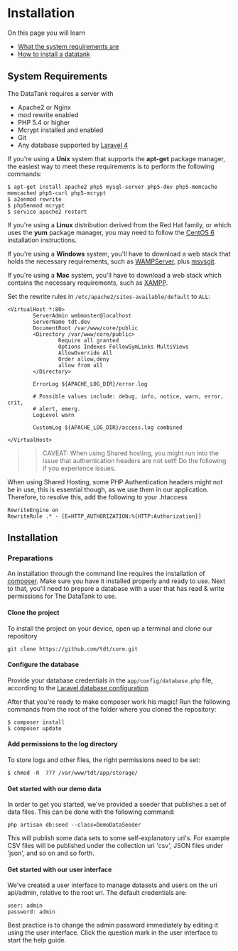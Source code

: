 # Installation

On this page you will learn

* [What the system requirements are](#requirements)
* [How to install a datatank](#installation)

<a id='requirements' class='anchor'></a>
## System Requirements

The DataTank requires a server with

* Apache2 or Nginx
* mod rewrite enabled
* PHP 5.4 or higher
* Mcrypt installed and enabled
* Git
* Any database supported by [Laravel 4](http://laravel.com/docs/4.0/database)

If you're using a <strong>Unix</strong> system that supports the <strong>apt-get</strong> package manager, the easiest way to meet these requirements is to perform the following commands:

    $ apt-get install apache2 php5 mysql-server php5-dev php5-memcache memcached php5-curl php5-mcrypt
    $ a2enmod rewrite
    $ php5enmod mcrypt
    $ service apache2 restart

If you're using a <strong>Linux</strong> distribution derived from the Red Hat family, or which uses the <strong>yum</strong> package manager, you may need to follow the [CentOS 6](installation_centos6) installation instructions.

If you're using a <strong>Windows</strong> system, you'll have to download a web stack that holds the necessary requirements, such as [WAMPServer](http://www.wampserver.com/en/), plus [msysgit](http://msysgit.github.io/).

If you're using a <strong>Mac</strong> system, you'll have to download a web stack which contains the necessary requirements, such as [XAMPP](https://www.apachefriends.org/index.html).

Set the rewrite rules in <code>/etc/apache2/sites-available/default</code> to <code>ALL</code>:

    <VirtualHost *:80>
            ServerAdmin webmaster@localhost
            ServerName tdt.dev
            DocumentRoot /var/www/core/public
            <Directory /var/www/core/public>
                    Require all granted
                    Options Indexes FollowSymLinks MultiViews
                    AllowOverride All
                    Order allow,deny
                    allow from all
            </Directory>
    
            ErrorLog ${APACHE_LOG_DIR}/error.log
    
            # Possible values include: debug, info, notice, warn, error, crit,
            # alert, emerg.
            LogLevel warn
    
            CustomLog ${APACHE_LOG_DIR}/access.log combined
    
    </VirtualHost>


>> CAVEAT: When using Shared hosting, you might run into the issue that authentication headers are not set!! Do the following if you experience issues.

When using Shared Hosting, some PHP Authentication headers might not be in use, this is essential though, as we use them in our application. Therefore, to resolve this, add the following to your .htaccess

    RewriteEngine on
    RewriteRule .* - [E=HTTP_AUTHORIZATION:%{HTTP:Authorization}]


<a id='installation' class='anchor'></a>
## Installation

### Preparations

An installation through the command line requires the installation of [composer](http://getcomposer.org/). Make sure you have it installed properly and ready to use. Next to that, you'll need to prepare a database with a user that has read & write permissions for The DataTank to use.


#### Clone the project

To install the project on your device, open up a terminal and clone our repository

    git clone https://github.com/tdt/core.git


#### Configure the database

Provide your database credentials in the `app/config/database.php` file, according to the [Laravel database configuration](http://laravel.com/docs/4.0/configuration).

After that you're ready to make composer work his magic! Run the following commands from the root of the folder where you cloned the repository:


    $ composer install
    $ composer update

#### Add permissions to the log directory

To store logs and other files, the right permissions need to be set:

    $ chmod -R  777 /var/www/tdt/app/storage/

#### Get started with our demo data

In order to get you started, we've provided a seeder that publishes a set of data files. This can be done with the following command:

    php artisan db:seed --class=DemoDataSeeder

This will publish some data sets to some self-explanatory uri's. For example CSV files will be published under the collection uri 'csv', JSON files under 'json', and so on and so forth.

#### Get started with our user interface

We've created a user interface to manage datasets and users on the uri api/admin, relative to the root uri. The default credentials are:

    user: admin
    password: admin

Best practice is to change the admin password immediately by editing it using the user interface. Click the question mark <i class='fa fa-lg fa-question-circle'></i> in the user interface to start the help guide.